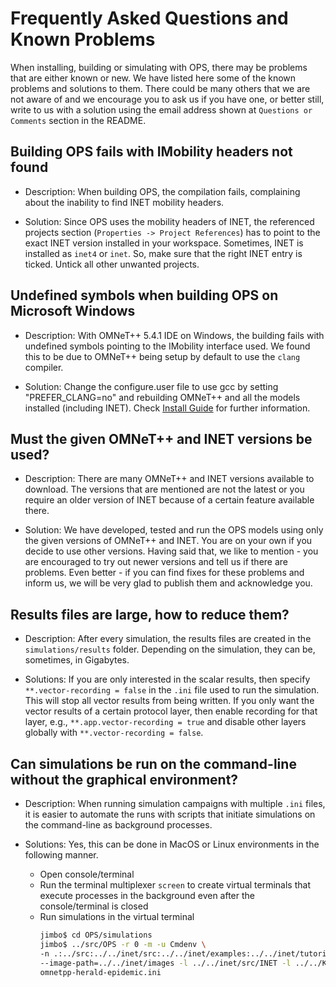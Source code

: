 # Frequently Asked Questions and Known Problems

When installing, building or simulating with OPS, there may be problems that are either known or new. We have listed here some of the known problems and solutions to them. There could be many others that we are not aware of and we encourage you to ask us if you have one, or better still, write to us with a solution using the email address shown at `Questions or Comments` section in the README.


## Building OPS fails with IMobility headers not found

- Description: When building OPS, the compilation fails, complaining about the inability to find INET mobility headers.

- Solution: Since OPS uses the mobility headers of INET, the referenced projects section (`Properties -> Project References`) has to point to the exact INET version installed in your workspace. Sometimes, INET is installed as `inet4` or `inet`. So, make sure that the right INET entry is ticked. Untick all other unwanted projects.  

## Undefined symbols when building OPS on Microsoft Windows

- Description: With OMNeT++ 5.4.1 IDE on Windows, the building fails with undefined symbols pointing to the IMobility interface used. We found this to be due to OMNeT++ being setup by default to use the `clang` compiler. 

- Solution: Change the configure.user file to use gcc by setting "PREFER_CLANG=no" and rebuilding OMNeT++ and all the models installed (including INET). Check [Install Guide](https://www.omnetpp.org/doc/omnetpp/InstallGuide.pdf) for further information.


## Must the given OMNeT++ and INET versions be used?

- Description: There are many OMNeT++ and INET versions available to download. The versions that are mentioned are not the latest or you require an older version of INET because of a certain feature available there.

- Solution: We have developed, tested and run the OPS models using only the given versions of OMNeT++ and INET. You are on your own if you decide to use other versions. Having said that, we like to mention - you are encouraged to try out newer versions and tell us if there are problems. Even better - if you can find fixes for these problems and inform us, we will be very glad to publish them and acknowledge you.


## Results files are large, how to reduce them?

- Description: After every simulation, the results files are created in the `simulations/results` folder. Depending on the simulation, they can be, sometimes, in Gigabytes. 

- Solutions: If you are only interested in the scalar results, then specify `**.vector-recording = false` in the `.ini` file used to run the simulation. This will stop all vector results from being written. If you only want the vector results of a certain protocol layer, then enable recording for that layer, e.g., `**.app.vector-recording = true` and disable other layers globally with `**.vector-recording = false`.


## Can simulations be run on the command-line without the graphical environment?

- Description: When running simulation campaigns with multiple `.ini` files, it is easier to automate the runs with scripts that initiate simulations on the command-line as background processes.

- Solutions: Yes, this can be done in MacOS or Linux environments in the following manner. 
  - Open console/terminal
  - Run the terminal multiplexer `screen` to create virtual terminals that execute processes in the background even after the console/terminal is closed
  - Run simulations in the virtual terminal
    ```bash
    jimbo$ cd OPS/simulations
    jimbo$ ../src/OPS -r 0 -m -u Cmdenv \
    -n .:../src:../../inet/src:../../inet/examples:../../inet/tutorials:../../inet/showcases:../../KeetchiLib \
    --image-path=../../inet/images -l ../../inet/src/INET -l ../../KeetchiLib/KeetchiLib \
    omnetpp-herald-epidemic.ini
    ```
 